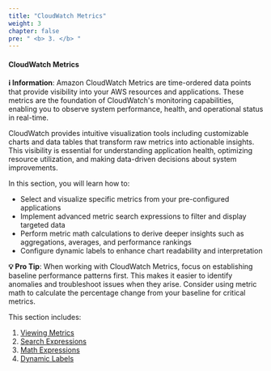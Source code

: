 ```yaml
---
title: "CloudWatch Metrics"
weight: 3
chapter: false
pre: " <b> 3. </b> "
---
```


#### CloudWatch Metrics

**ℹ️ Information**: Amazon CloudWatch Metrics are time-ordered data points that provide visibility into your AWS resources and applications. These metrics are the foundation of CloudWatch's monitoring capabilities, enabling you to observe system performance, health, and operational status in real-time.

CloudWatch provides intuitive visualization tools including customizable charts and data tables that transform raw metrics into actionable insights. This visibility is essential for understanding application health, optimizing resource utilization, and making data-driven decisions about system improvements.

In this section, you will learn how to:

- Select and visualize specific metrics from your pre-configured applications
- Implement advanced metric search expressions to filter and display targeted data
- Perform metric math calculations to derive deeper insights such as aggregations, averages, and performance rankings
- Configure dynamic labels to enhance chart readability and interpretation

**💡 Pro Tip**: When working with CloudWatch Metrics, focus on establishing baseline performance patterns first. This makes it easier to identify anomalies and troubleshoot issues when they arise. Consider using metric math to calculate the percentage change from your baseline for critical metrics.

This section includes:

1. [Viewing Metrics](3.1-view-metrics)
2. [Search Expressions](3.2-search-expression)
3. [Math Expressions](3.3-math-expression)
4. [Dynamic Labels](3.4-dynamic-label)
